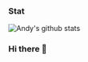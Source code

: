 ### Stat

<img  src="https://github-readme-stats.vercel.app/api?username=kingson4wu&show_icons=true&theme=vue" alt="Andy's github stats" />


### Hi there 👋

<!--
**Kingson4Wu/Kingson4Wu** is a ✨ _special_ ✨ repository because its `README.md` (this file) appears on your GitHub profile.

Here are some ideas to get you started:

- 🔭 I’m currently working on ...
- 🌱 I’m currently learning ...
- 👯 I’m looking to collaborate on ...
- 🤔 I’m looking for help with ...
- 💬 Ask me about ...
- 📫 How to reach me: ...
- 😄 Pronouns: ...
- ⚡ Fun fact: ...
-->
